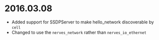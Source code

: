 # 2016.03.08

* Added support for SSDPServer to make hello_network discoverable by `cell`
* Changed to use the `nerves_network` rather than `nerves_io_ethernet`
